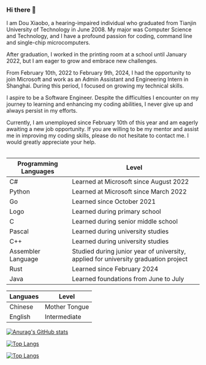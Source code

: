 ### Hi there 👋


I am Dou Xiaobo, a hearing-impaired individual who graduated from Tianjin University of Technology in June 2008. My major was Computer Science and Technology, and I have a profound passion for coding, command line and single-chip microcomputers.<br>

After graduation, I worked in the printing room at a school until January 2022, but I am eager to grow and embrace new challenges.<br>

From February 10th, 2022 to February 9th, 2024, I had the opportunity to join Microsoft and work as an Admin Assistant and Engineering Intern in Shanghai. During this period, I focused on growing my technical skills.<br>

I aspire to be a Software Engineer. Despite the difficulties I encounter on my journey to learning and enhancing my coding abilities, I never give up and always persist in my efforts.<br>

Currently, I am unemployed since February 10th of this year and am eagerly awaiting a new job opportunity. If you are willing to be my mentor and assist me in improving my coding skills, please do not hesitate to contact me. I would greatly appreciate your help.<br>
<br>






| Programming Languages | Level                                  |    
|-----------------------|--------------------------------------|    
| C#                    | Learned at Microsoft since August 2022 |    
| Python                | Learned at Microsoft since March 2022  |    
| Go                    | Learned since October 2021             |    
| Logo                  | Learned during primary school          |    
| C                     | Learned during senior middle school    |    
| Pascal                | Learned during university studies      |    
| C++                   | Learned during university studies      |    
| Assembler Language    | Studied during junior year of university, applied for university graduation project |    
| Rust                  | Learned since February 2024 |    
| Java                  | Learned foundations from June to July   |





|Languaes          |Level            |
|------------------|-----------------|
|Chinese|Mother Tongue|
|English|Intermediate|


[![Anurag's GitHub stats](https://github-readme-stats.vercel.app/api?username=douxiaobo)](https://github.com/anuraghazra/github-readme-stats)

[![Top Langs](https://github-readme-stats.vercel.app/api/top-langs/?username=douxiaobo&hide=Makefile,HTML,CSS,ASP.NET,Vue,TSQL)](https://github.com/anuraghazra/github-readme-stats)

[![Top Langs](https://github-readme-stats.vercel.app/api/top-langs/?username=douxiaobo&layout=compact&hide=Makefile,HTML,CSS,ASP.NET,Vue,TSQL)](https://github.com/anuraghazra/github-readme-stats)



<!--
**douxiaobo/douxiaobo** is a ✨ _special_ ✨ repository because its `README.md` (this file) appears on your GitHub profile.

Here are some ideas to get you started:

- 🔭 I’m currently working on ...
- 🌱 I’m currently learning ...
- 👯 I’m looking to collaborate on ...
- 🤔 I’m looking for help with ...
- 💬 Ask me about ...
- 📫 How to reach me: ...
- 😄 Pronouns: ...
- ⚡ Fun fact: ...
-->
